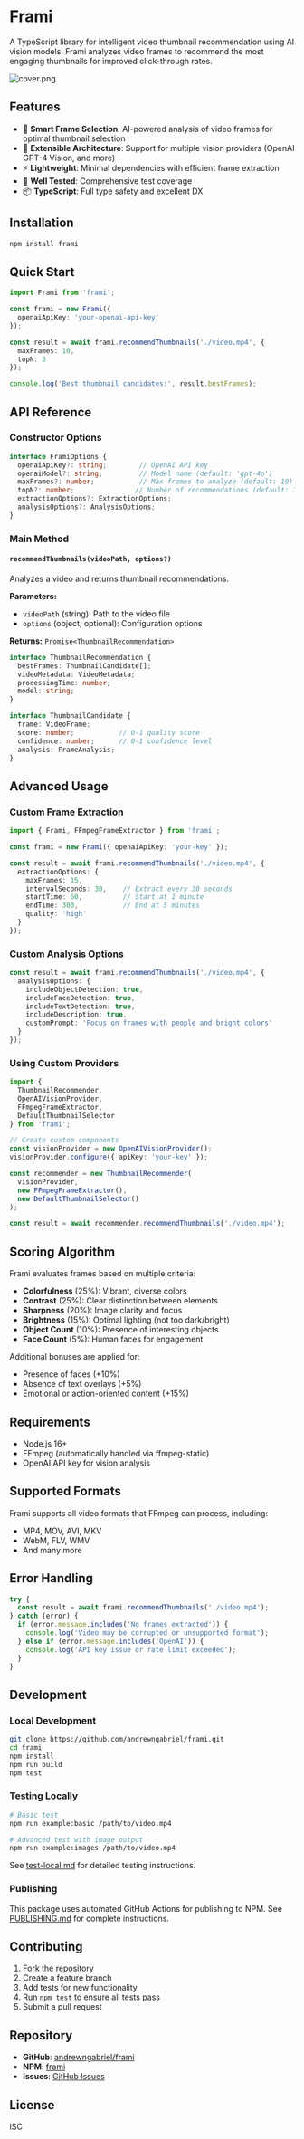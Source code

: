 # Frami

A TypeScript library for intelligent video thumbnail recommendation using AI vision models. Frami analyzes video frames to recommend the most engaging thumbnails for improved click-through rates.

![cover.png](cover.png)

## Features

- 🎯 **Smart Frame Selection**: AI-powered analysis of video frames for optimal thumbnail selection
- 🔧 **Extensible Architecture**: Support for multiple vision providers (OpenAI GPT-4 Vision, and more)
- ⚡ **Lightweight**: Minimal dependencies with efficient frame extraction
- 🧪 **Well Tested**: Comprehensive test coverage
- 📦 **TypeScript**: Full type safety and excellent DX

## Installation

```bash
npm install frami
```

## Quick Start

```typescript
import Frami from 'frami';

const frami = new Frami({
  openaiApiKey: 'your-openai-api-key'
});

const result = await frami.recommendThumbnails('./video.mp4', {
  maxFrames: 10,
  topN: 3
});

console.log('Best thumbnail candidates:', result.bestFrames);
```

## API Reference

### Constructor Options

```typescript
interface FramiOptions {
  openaiApiKey?: string;        // OpenAI API key
  openaiModel?: string;         // Model name (default: 'gpt-4o')
  maxFrames?: number;           // Max frames to analyze (default: 10)
  topN?: number;               // Number of recommendations (default: 3)
  extractionOptions?: ExtractionOptions;
  analysisOptions?: AnalysisOptions;
}
```

### Main Method

#### `recommendThumbnails(videoPath, options?)`

Analyzes a video and returns thumbnail recommendations.

**Parameters:**
- `videoPath` (string): Path to the video file
- `options` (object, optional): Configuration options

**Returns:** `Promise<ThumbnailRecommendation>`

```typescript
interface ThumbnailRecommendation {
  bestFrames: ThumbnailCandidate[];
  videoMetadata: VideoMetadata;
  processingTime: number;
  model: string;
}

interface ThumbnailCandidate {
  frame: VideoFrame;
  score: number;           // 0-1 quality score
  confidence: number;      // 0-1 confidence level
  analysis: FrameAnalysis;
}
```

## Advanced Usage

### Custom Frame Extraction

```typescript
import { Frami, FFmpegFrameExtractor } from 'frami';

const frami = new Frami({ openaiApiKey: 'your-key' });

const result = await frami.recommendThumbnails('./video.mp4', {
  extractionOptions: {
    maxFrames: 15,
    intervalSeconds: 30,    // Extract every 30 seconds
    startTime: 60,          // Start at 1 minute
    endTime: 300,           // End at 5 minutes
    quality: 'high'
  }
});
```

### Custom Analysis Options

```typescript
const result = await frami.recommendThumbnails('./video.mp4', {
  analysisOptions: {
    includeObjectDetection: true,
    includeFaceDetection: true,
    includeTextDetection: true,
    includeDescription: true,
    customPrompt: 'Focus on frames with people and bright colors'
  }
});
```

### Using Custom Providers

```typescript
import { 
  ThumbnailRecommender, 
  OpenAIVisionProvider,
  FFmpegFrameExtractor,
  DefaultThumbnailSelector 
} from 'frami';

// Create custom components
const visionProvider = new OpenAIVisionProvider();
visionProvider.configure({ apiKey: 'your-key' });

const recommender = new ThumbnailRecommender(
  visionProvider,
  new FFmpegFrameExtractor(),
  new DefaultThumbnailSelector()
);

const result = await recommender.recommendThumbnails('./video.mp4');
```

## Scoring Algorithm

Frami evaluates frames based on multiple criteria:

- **Colorfulness** (25%): Vibrant, diverse colors
- **Contrast** (25%): Clear distinction between elements  
- **Sharpness** (20%): Image clarity and focus
- **Brightness** (15%): Optimal lighting (not too dark/bright)
- **Object Count** (10%): Presence of interesting objects
- **Face Count** (5%): Human faces for engagement

Additional bonuses are applied for:
- Presence of faces (+10%)
- Absence of text overlays (+5%)
- Emotional or action-oriented content (+15%)

## Requirements

- Node.js 16+
- FFmpeg (automatically handled via ffmpeg-static)
- OpenAI API key for vision analysis

## Supported Formats

Frami supports all video formats that FFmpeg can process, including:
- MP4, MOV, AVI, MKV
- WebM, FLV, WMV
- And many more

## Error Handling

```typescript
try {
  const result = await frami.recommendThumbnails('./video.mp4');
} catch (error) {
  if (error.message.includes('No frames extracted')) {
    console.log('Video may be corrupted or unsupported format');
  } else if (error.message.includes('OpenAI')) {
    console.log('API key issue or rate limit exceeded');
  }
}
```

## Development

### Local Development
```bash
git clone https://github.com/andrewngabriel/frami.git
cd frami
npm install
npm run build
npm test
```

### Testing Locally
```bash
# Basic test
npm run example:basic /path/to/video.mp4

# Advanced test with image output
npm run example:images /path/to/video.mp4
```

See [test-local.md](./test-local.md) for detailed testing instructions.

### Publishing

This package uses automated GitHub Actions for publishing to NPM. See [PUBLISHING.md](./PUBLISHING.md) for complete instructions.

## Contributing

1. Fork the repository
2. Create a feature branch
3. Add tests for new functionality
4. Run `npm test` to ensure all tests pass
5. Submit a pull request

## Repository

- **GitHub**: [andrewngabriel/frami](https://github.com/andrewngabriel/frami)
- **NPM**: [frami](https://www.npmjs.com/package/frami)
- **Issues**: [GitHub Issues](https://github.com/andrewngabriel/frami/issues)

## License

ISC